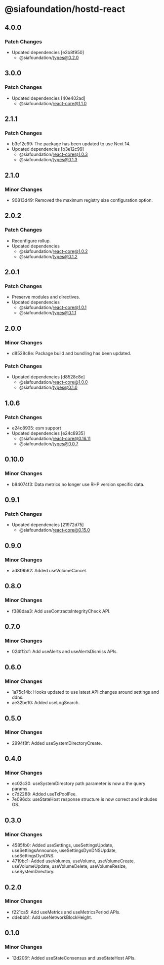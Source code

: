 # @siafoundation/hostd-react

## 4.0.0

### Patch Changes

- Updated dependencies [e2b8f950]
  - @siafoundation/types@0.2.0

## 3.0.0

### Patch Changes

- Updated dependencies [40e402ad]
  - @siafoundation/react-core@1.1.0

## 2.1.1

### Patch Changes

- b3e12c99: The package has been updated to use Next 14.
- Updated dependencies [b3e12c99]
  - @siafoundation/react-core@1.0.3
  - @siafoundation/types@0.1.3

## 2.1.0

### Minor Changes

- 90813d49: Removed the maximum registry size configuration option.

## 2.0.2

### Patch Changes

- Reconfigure rollup.
- Updated dependencies
  - @siafoundation/react-core@1.0.2
  - @siafoundation/types@0.1.2

## 2.0.1

### Patch Changes

- Preserve modules and directives.
- Updated dependencies
  - @siafoundation/react-core@1.0.1
  - @siafoundation/types@0.1.1

## 2.0.0

### Minor Changes

- d8528c8e: Package build and bundling has been updated.

### Patch Changes

- Updated dependencies [d8528c8e]
  - @siafoundation/react-core@1.0.0
  - @siafoundation/types@0.1.0

## 1.0.6

### Patch Changes

- e24c8935: esm support
- Updated dependencies [e24c8935]
  - @siafoundation/react-core@0.16.11
  - @siafoundation/types@0.0.7

## 0.10.0

### Minor Changes

- b84074f3: Data metrics no longer use RHP version specific data.

## 0.9.1

### Patch Changes

- Updated dependencies [21972d75]
  - @siafoundation/react-core@0.15.0

## 0.9.0

### Minor Changes

- ad8f9b62: Added useVolumeCancel.

## 0.8.0

### Minor Changes

- f388daa3: Add useContractsIntegrityCheck API.

## 0.7.0

### Minor Changes

- 024ff2cf: Add useAlerts and useAlertsDismiss APIs.

## 0.6.0

### Minor Changes

- 1a75c14b: Hooks updated to use latest API changes around settings and ddns.
- ae32be10: Added useLogSearch.

## 0.5.0

### Minor Changes

- 2994f8f: Added useSystemDirectoryCreate.

## 0.4.0

### Minor Changes

- ec02c30: useSystemDirectory path parameter is now a the query params.
- c7d2288: Added useTxPoolFee.
- 7e096cb: useStateHost response structure is now correct and includes OS.

## 0.3.0

### Minor Changes

- 4585fb0: Added useSettings, useSettingsUpdate, useSettingsAnnounce, useSettingsDynDNSUpdate, useSettingsDynDNS.
- 4719bc1: Added useVolumes, useVolume, useVolumeCreate, useVolumeUpdate, useVolumeDelete, useVolumeResize, useSystemDirectory.

## 0.2.0

### Minor Changes

- f221ca5: Add useMetrics and useMetricsPeriod APIs.
- ddebbb1: Add useNetworkBlockHeight.

## 0.1.0

### Minor Changes

- 12d206f: Added useStateConsensus and useStateHost APIs.
